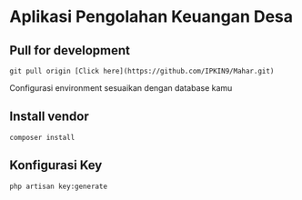 # Aplikasi Pengolahan Keuangan Desa

## Pull for development

```
git pull origin [Click here](https://github.com/IPKIN9/Mahar.git)
```

Configurasi environment sesuaikan dengan database kamu



## Install vendor

```
composer install
```



## Konfigurasi Key

```
php artisan key:generate
```
